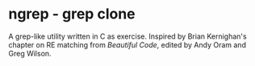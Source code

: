 # ngrep - grep clone

A grep-like utility written in C as exercise. Inspired by Brian Kernighan's chapter on RE matching from *Beautiful Code*, edited by Andy Oram and Greg Wilson.
